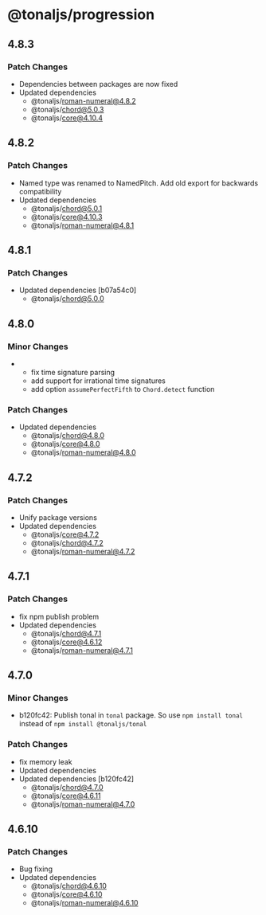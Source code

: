 # @tonaljs/progression

## 4.8.3

### Patch Changes

- Dependencies between packages are now fixed
- Updated dependencies
  - @tonaljs/roman-numeral@4.8.2
  - @tonaljs/chord@5.0.3
  - @tonaljs/core@4.10.4

## 4.8.2

### Patch Changes

- Named type was renamed to NamedPitch. Add old export for backwards compatibility
- Updated dependencies
  - @tonaljs/chord@5.0.1
  - @tonaljs/core@4.10.3
  - @tonaljs/roman-numeral@4.8.1

## 4.8.1

### Patch Changes

- Updated dependencies [b07a54c0]
  - @tonaljs/chord@5.0.0

## 4.8.0

### Minor Changes

- - fix time signature parsing
  - add support for irrational time signatures
  - add option `assumePerfectFifth` to `Chord.detect` function

### Patch Changes

- Updated dependencies
  - @tonaljs/chord@4.8.0
  - @tonaljs/core@4.8.0
  - @tonaljs/roman-numeral@4.8.0

## 4.7.2

### Patch Changes

- Unify package versions
- Updated dependencies
  - @tonaljs/core@4.7.2
  - @tonaljs/chord@4.7.2
  - @tonaljs/roman-numeral@4.7.2

## 4.7.1

### Patch Changes

- fix npm publish problem
- Updated dependencies
  - @tonaljs/chord@4.7.1
  - @tonaljs/core@4.6.12
  - @tonaljs/roman-numeral@4.7.1

## 4.7.0

### Minor Changes

- b120fc42: Publish tonal in `tonal` package. So use `npm install tonal` instead of `npm install @tonaljs/tonal`

### Patch Changes

- fix memory leak
- Updated dependencies
- Updated dependencies [b120fc42]
  - @tonaljs/chord@4.7.0
  - @tonaljs/core@4.6.11
  - @tonaljs/roman-numeral@4.7.0

## 4.6.10

### Patch Changes

- Bug fixing
- Updated dependencies
  - @tonaljs/chord@4.6.10
  - @tonaljs/core@4.6.10
  - @tonaljs/roman-numeral@4.6.10
